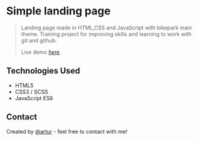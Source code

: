 # Simple landing page
> Landing page made in HTML,CSS and JavaScript with bikepark main theme.
> Training project for improving skills and learning to work with git and github.
> 
> Live demo [_here_](https://artzartur.github.io/simple-landing-page/).

## Technologies Used
- HTML5
- CSS3 / SCSS
- JavaScript ES6

## Contact
Created by [@artur](arturlesnik@gmail.com) - feel free to contact with me!
